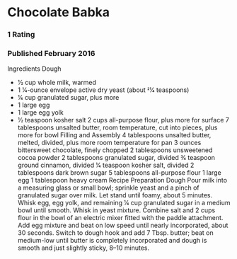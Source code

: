 # Chocolate Babka
### 1 Rating
### Published February 2016
Ingredients Dough
* 1⁄2 cup whole milk, warmed
* 1 1⁄4-ounce envelope active dry yeast (about 21⁄4 teaspoons)
* 1⁄4 cup granulated sugar, plus more
* 1 large egg
* 1 large egg yolk
* 1⁄2 teaspoon kosher salt
2 cups all-purpose flour, plus more for surface
7 tablespoons unsalted butter, room temperature, cut into pieces, plus more for bowl
Filling and Assembly
4 tablespoons unsalted butter, melted, divided, plus more room temperature for pan 3 ounces bittersweet chocolate, finely chopped
2 tablespoons unsweetened cocoa powder
2 tablespoons granulated sugar, divided
3⁄4 teaspoon ground cinnamon, divided 1⁄4 teaspoon kosher salt, divided
2 tablespoons dark brown sugar
5 tablespoons all-purpose flour
1 large egg
1 tablespoon heavy cream
Recipe Preparation
Dough
Pour milk into a measuring glass or small bowl; sprinkle yeast and a pinch of granulated sugar over milk. Let stand until foamy, about 5 minutes.
Whisk egg, egg yolk, and remaining 1⁄4 cup granulated sugar in a medium bowl until smooth. Whisk in yeast mixture.
Combine salt and 2 cups flour in the bowl of an electric mixer fitted with the paddle attachment. Add egg mixture and beat on low speed until nearly incorporated, about 30 seconds. Switch to dough hook and add 7 Tbsp. butter; beat on medium-low until butter is completely incorporated and dough is smooth and just slightly sticky, 8–10 minutes.
